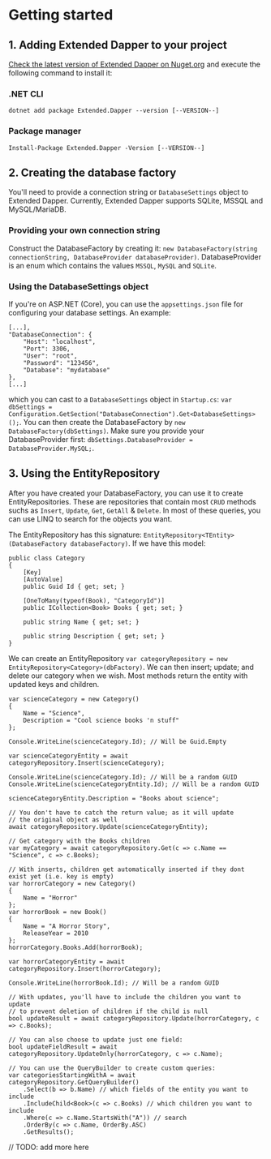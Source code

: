 # Getting started

## 1. Adding Extended Dapper to your project

[Check the latest version of Extended Dapper on Nuget.org](https://www.nuget.org/packages/Extended.Dapper) and execute the following command to install it:

### .NET CLI

`dotnet add package Extended.Dapper --version [--VERSION--]`

### Package manager

`Install-Package Extended.Dapper -Version [--VERSION--]`

## 2. Creating the database factory

You'll need to provide a connection string or `DatabaseSettings` object to Extended Dapper. Currently, Extended Dapper supports SQLite, MSSQL and MySQL/MariaDB. 

### Providing your own connection string

Construct the DatabaseFactory by creating it: `new DatabaseFactory(string connectionString, DatabaseProvider databaseProvider)`. DatabaseProvider is an enum which contains the values `MSSQL`, `MySQL` and `SQLite`.

### Using the DatabaseSettings object

If you're on ASP.NET (Core), you can use the `appsettings.json` file for configuring your database settings. An example:

    [...],
    "DatabaseConnection": {
        "Host": "localhost",
        "Port": 3306,
        "User": "root",
        "Password": "123456",
        "Database": "mydatabase"
    },
    [...]

which you can cast to a `DatabaseSettings` object in `Startup.cs`: `var dbSettings = Configuration.GetSection("DatabaseConnection").Get<DatabaseSettings>();`. You can then create the DatabaseFactory by `new DatabaseFactory(dbSettings)`. Make sure you provide your DatabaseProvider first: `dbSettings.DatabaseProvider = DatabaseProvider.MySQL;`.

## 3. Using the EntityRepository

After you have created your DatabaseFactory, you can use it to create EntityRepositories. These are repositories that contain most `CRUD` methods suchs as `Insert`, `Update`, `Get`, `GetAll` & `Delete`. In most of these queries, you can use LINQ to search for the objects you want.

The EntityRepository has this signature: `EntityRepository<TEntity>(DatabaseFactory databaseFactory)`. If we have this model:

    public class Category
    {
        [Key]
        [AutoValue]
        public Guid Id { get; set; }

        [OneToMany(typeof(Book), "CategoryId")]
        public ICollection<Book> Books { get; set; }

        public string Name { get; set; }

        public string Description { get; set; }
    }

We can create an EntityRepository `var categoryRepository = new EntityRepository<Category>(dbFactory)`. We can then insert; update; and delete our category when we wish. Most methods return the entity with updated keys and children.

    var scienceCategory = new Category()
    {
        Name = "Science",
        Description = "Cool science books 'n stuff"
    };

    Console.WriteLine(scienceCategory.Id); // Will be Guid.Empty

    var scienceCategoryEntity = await categoryRepository.Insert(scienceCategory);

    Console.WriteLine(scienceCategory.Id); // Will be a random GUID
    Console.WriteLine(scienceCategoryEntity.Id); // Will be a random GUID

    scienceCategoryEntity.Description = "Books about science";

    // You don't have to catch the return value; as it will update
    // the original object as well
    await categoryRepository.Update(scienceCategoryEntity); 

    // Get category with the Books children
    var myCategory = await categoryRepository.Get(c => c.Name == "Science", c => c.Books);

    // With inserts, children get automatically inserted if they dont exist yet (i.e. key is empty)
    var horrorCategory = new Category()
    {
        Name = "Horror"
    };
    var horrorBook = new Book()
    {
        Name = "A Horror Story",
        ReleaseYear = 2010
    };
    horrorCategory.Books.Add(horrorBook);

    var horrorCategoryEntity = await categoryRepository.Insert(horrorCategory);

    Console.WriteLine(horrorBook.Id); // Will be a random GUID

    // With updates, you'll have to include the children you want to update
    // to prevent deletion of children if the child is null
    bool updateResult = await categoryRepository.Update(horrorCategory, c => c.Books);

    // You can also choose to update just one field:
    bool updateFieldResult = await categoryRepository.UpdateOnly(horrorCategory, c => c.Name);

    // You can use the QueryBuilder to create custom queries:
    var categoriesStartingWithA = await categoryRepository.GetQueryBuilder()
        .Select(b => b.Name) // which fields of the entity you want to include
        .IncludeChild<Book>(c => c.Books) // which children you want to include
        .Where(c => c.Name.StartsWith("A")) // search
        .OrderBy(c => c.Name, OrderBy.ASC)
        .GetResults();

// TODO: add more here